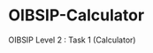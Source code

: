 # OIBSIP-Calculator
OIBSIP Level 2 : Task 1 (Calculator)
<a href="https://www.linkedin.com/posts/amanchandra1_connections-oasisinfobyte-webdevelopmentinternship-activity-6992505371365912576-3FId?utm_source=share&utm_medium=member_desktop"></a>
